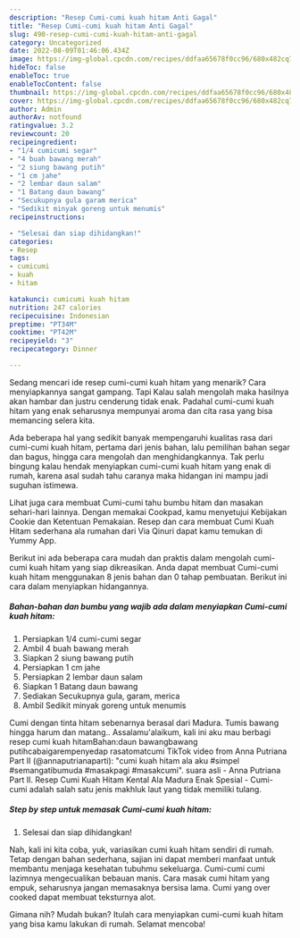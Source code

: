 ```yaml
---
description: "Resep Cumi-cumi kuah hitam Anti Gagal"
title: "Resep Cumi-cumi kuah hitam Anti Gagal"
slug: 490-resep-cumi-cumi-kuah-hitam-anti-gagal
category: Uncategorized
date: 2022-08-09T01:46:06.434Z
image: https://img-global.cpcdn.com/recipes/ddfaa65678f0cc96/680x482cq70/cumi-cumi-kuah-hitam-foto-resep-utama.jpg
hideToc: false
enableToc: true
enableTocContent: false
thumbnail: https://img-global.cpcdn.com/recipes/ddfaa65678f0cc96/680x482cq70/cumi-cumi-kuah-hitam-foto-resep-utama.jpg
cover: https://img-global.cpcdn.com/recipes/ddfaa65678f0cc96/680x482cq70/cumi-cumi-kuah-hitam-foto-resep-utama.jpg
author: Admin
authorAv: notfound
ratingvalue: 3.2
reviewcount: 20
recipeingredient:
- "1/4 cumicumi segar"
- "4 buah bawang merah"
- "2 siung bawang putih"
- "1 cm jahe"
- "2 lembar daun salam"
- "1 Batang daun bawang"
- "Secukupnya gula garam merica"
- "Sedikit minyak goreng untuk menumis"
recipeinstructions:

- "Selesai dan siap dihidangkan!"
categories:
- Resep
tags:
- cumicumi
- kuah
- hitam

katakunci: cumicumi kuah hitam 
nutrition: 247 calories
recipecuisine: Indonesian
preptime: "PT34M"
cooktime: "PT42M"
recipeyield: "3"
recipecategory: Dinner

---
```



Sedang mencari ide resep cumi-cumi kuah hitam yang menarik? Cara menyiapkannya sangat gampang. Tapi Kalau salah mengolah maka hasilnya akan hambar dan justru cenderung tidak enak. Padahal cumi-cumi kuah hitam yang enak seharusnya mempunyai aroma dan cita rasa yang bisa memancing selera kita.


Ada beberapa hal yang sedikit banyak mempengaruhi kualitas rasa dari cumi-cumi kuah hitam, pertama dari jenis bahan, lalu pemilihan bahan segar dan bagus, hingga cara mengolah dan menghidangkannya. Tak perlu bingung kalau hendak menyiapkan cumi-cumi kuah hitam yang enak di rumah, karena asal sudah tahu caranya maka hidangan ini mampu jadi suguhan istimewa.

Lihat juga cara membuat Cumi-cumi tahu bumbu hitam dan masakan sehari-hari lainnya. Dengan memakai Cookpad, kamu menyetujui Kebijakan Cookie dan Ketentuan Pemakaian. Resep dan cara membuat Cumi Kuah Hitam sederhana ala rumahan dari Via Qinuri dapat kamu temukan di Yummy App.


Berikut ini ada beberapa cara mudah dan praktis dalam mengolah cumi-cumi kuah hitam yang siap dikreasikan. Anda dapat membuat Cumi-cumi kuah hitam menggunakan 8 jenis bahan dan 0 tahap pembuatan. Berikut ini cara dalam menyiapkan hidangannya.

<!--inarticleads1-->

##### Bahan-bahan dan bumbu yang wajib ada dalam menyiapkan Cumi-cumi kuah hitam:

1. Persiapkan 1/4 cumi-cumi segar
1. Ambil 4 buah bawang merah
1. Siapkan 2 siung bawang putih
1. Persiapkan 1 cm jahe
1. Persiapkan 2 lembar daun salam
1. Siapkan 1 Batang daun bawang
1. Sediakan Secukupnya gula, garam, merica
1. Ambil Sedikit minyak goreng untuk menumis


Cumi dengan tinta hitam sebenarnya berasal dari Madura. Tumis bawang hingga harum dan matang.. Assalamu&#39;alaikum, kali ini aku mau berbagi resep cumi kuah hitamBahan:daun bawangbawang putihcabaigarempenyedap rasatomatcumi TikTok video from Anna Putriana Part II (@annaputrianaparti): &#34;cumi kuah hitam ala aku #simpel #semangatibumuda #masakpagi #masakcumi&#34;. suara asli - Anna Putriana Part II. Resep Cumi Kuah Hitam Kental Ala Madura Enak Spesial - Cumi-cumi adalah salah satu jenis makhluk laut yang tidak memiliki tulang. 

<!--inarticleads2-->

##### Step by step untuk memasak Cumi-cumi kuah hitam:


1. Selesai dan siap dihidangkan!

Nah, kali ini kita coba, yuk, variasikan cumi kuah hitam sendiri di rumah. Tetap dengan bahan sederhana, sajian ini dapat memberi manfaat untuk membantu menjaga kesehatan tubuhmu sekeluarga. Cumi-cumi cumi lazimnya mengecualikan bebauan manis. Cara masak cumi hitam yang empuk, seharusnya jangan memasaknya bersisa lama. Cumi yang over cooked dapat membuat teksturnya alot. 

Gimana nih? Mudah bukan? Itulah cara menyiapkan cumi-cumi kuah hitam yang bisa kamu lakukan di rumah. Selamat mencoba!
